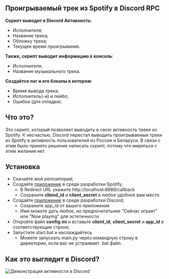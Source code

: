 ## Проигрываемый трек из Spotify в Discord RPC

**Скрипт выводит в Discord Активность**:
* Исполнителя;
* Название трека;
* Обложку трека;
* Текущее время проигрывания.

**Также, скрипт выводит информацию в консоль**:
* Исполнителя;
* Название музыкального трека.

**Создаётся лог и его бэкапы в котором**:
* Время вывода трека;
* Исполнитель(-и) и лейбл;
* Ошибки (для отладки).

## Что это?

Это скрипт, который позволяет выводить в свою активность треки из Spotify.
К несчастью, Discord перестал выводить проигрываемые треки из Spotify в активность пользователей из России и Беларуси. В связи с этим было принято решение написать скрипт, потому что мириться с этим желания нет.

## Установка

* Скачайте мой репозиторий;
* Создайте [приложение](https://developer.spotify.com/) в среде разработки Spotify;
    * В Redirect URL укажите http://localhost:8888/callback
    * Сохраните **cliend_id** и **client_secret** в любое удобное вам место
* Создайте [приложение](https://discord.com/developers/) в среде разработки Discord;
    * Сохраните app_id от вашего приложения
    * Имя можете дать любое, но предпочитетьнее "Сейчас играет" или "Now playing" для эстетичности
* Откройте файл **config.ini** и вставьте **client_id**, **client_secret** и **app_id** в соответствующие строки;
* Запустите start.bat и наслаждайтесь
    * Можете запускать main.py через командную строку в директории, если вас не устраивает .bat файл.
## Как это выглядит в Discord?
![Демонстрация активности в Discord](https://i.postimg.cc/k5XdG0wh/image.png "Демонстрация активности в Discord")

